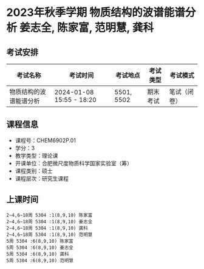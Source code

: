 # 2023年秋季学期 物质结构的波谱能谱分析 姜志全, 陈家富, 范明慧, 龚科




## 考试安排

| 考试名称 | 考试时间 | 考试地点 | 考试类型 | 考试模式 |
| -------- | -------- | -------- | -------- | -------- |
| 物质结构的波谱能谱分析 | 2024-01-08 15:55 - 18:20 | 5501, 5502 | 期末考试 | 笔试（闭卷） |





## 课程信息

- 课程号：CHEM6902P.01
- 学分：3
- 教学类型：理论课
- 开课单位：合肥微尺度物质科学国家实验室（筹）
- 课程类别：硕士
- 课程层次：研究生课程

## 上课时间

```
2~4,6~18周 5304 :1(8,9,10) 陈家富
2~4,6~18周 5304 :1(8,9,10) 姜志全
2~4,6~18周 5304 :1(8,9,10) 龚科
2~4,6~18周 5304 :1(8,9,10) 范明慧
5周 5304 :6(8,9,10) 陈家富
5周 5304 :6(8,9,10) 姜志全
5周 5304 :6(8,9,10) 龚科
5周 5304 :6(8,9,10) 范明慧
```


